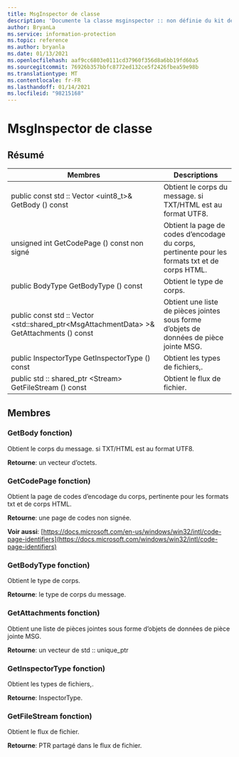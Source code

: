 ```yaml
---
title: MsgInspector de classe
description: 'Documente la classe msginspector :: non définie du kit de développement logiciel (SDK) Microsoft Information Protection (MIP).'
author: BryanLa
ms.service: information-protection
ms.topic: reference
ms.author: bryanla
ms.date: 01/13/2021
ms.openlocfilehash: aaf9cc6803e0111cd37960f356d8a6bb19fd60a5
ms.sourcegitcommit: 76926b357bbfc8772ed132ce5f2426fbea59e98b
ms.translationtype: MT
ms.contentlocale: fr-FR
ms.lasthandoff: 01/14/2021
ms.locfileid: "98215168"
---
```

# <a name="class-msginspector"></a>MsgInspector de classe 
  
## <a name="summary"></a>Résumé
 Membres                        | Descriptions                                
--------------------------------|---------------------------------------------
public const std :: Vector \<uint8_t\>& GetBody () const  |  Obtient le corps du message. si TXT/HTML est au format UTF8.
unsigned int GetCodePage () const non signé  |  Obtient la page de codes d’encodage du corps, pertinente pour les formats txt et de corps HTML.
public BodyType GetBodyType () const  |  Obtient le type de corps.
public const std :: Vector \<std::shared_ptr\<MsgAttachmentData\> \>& GetAttachments () const  |  Obtient une liste de pièces jointes sous forme d’objets de données de pièce jointe MSG.
public InspectorType GetInspectorType () const  |  Obtient les types de fichiers,.
public std :: shared_ptr \<Stream\> GetFileStream () const  |  Obtient le flux de fichier.
  
## <a name="members"></a>Membres
  
### <a name="getbody-function"></a>GetBody fonction)
Obtient le corps du message. si TXT/HTML est au format UTF8.

  
**Retourne**: un vecteur d’octets.
  
### <a name="getcodepage-function"></a>GetCodePage fonction)
Obtient la page de codes d’encodage du corps, pertinente pour les formats txt et de corps HTML.

  
**Retourne**: une page de codes non signée. 
  
**Voir aussi**: [https://docs.microsoft.com/en-us/windows/win32/intl/code-page-identifiers](https://docs.microsoft.com/windows/win32/intl/code-page-identifiers)
  
### <a name="getbodytype-function"></a>GetBodyType fonction)
Obtient le type de corps.

  
**Retourne**: le type de corps du message.
  
### <a name="getattachments-function"></a>GetAttachments fonction)
Obtient une liste de pièces jointes sous forme d’objets de données de pièce jointe MSG.

  
**Retourne**: un vecteur de std :: unique_ptr<MsgAttachmentData>
  
### <a name="getinspectortype-function"></a>GetInspectorType fonction)
Obtient les types de fichiers,.

  
**Retourne**: InspectorType.
  
### <a name="getfilestream-function"></a>GetFileStream fonction)
Obtient le flux de fichier.

  
**Retourne**: PTR partagé dans le flux de fichier.